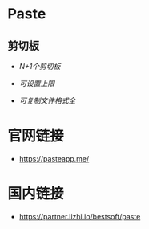 # Paste
	
## **剪切板**

* *N+1个剪切板*  

* *可设置上限*

* *可复制文件格式全*

# 官网链接
* https://pasteapp.me/

# 国内链接
*	https://partner.lizhi.io/bestsoft/paste